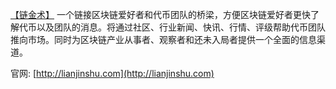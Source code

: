 [【链金术】](http://lianjinshu.com) 一个链接区块链爱好者和代币团队的桥梁，方便区块链爱好者更快了解代币以及团队的消息。将通过社区、行业新闻、快讯、行情、评级帮助代币团队推向市场。同时为区块链产业从事者、观察者和还未入局者提供一个全面的信息渠道。     

官网: [http://lianjinshu.com](http://lianjinshu.com)

